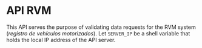 # API RVM

This API serves the purpose of validating data requests for the RVM system (*registro de vehículos motorizados*). Let `SERVER_IP` be a shell variable that holds the local IP address of the API server.

<!-- TODO -->
